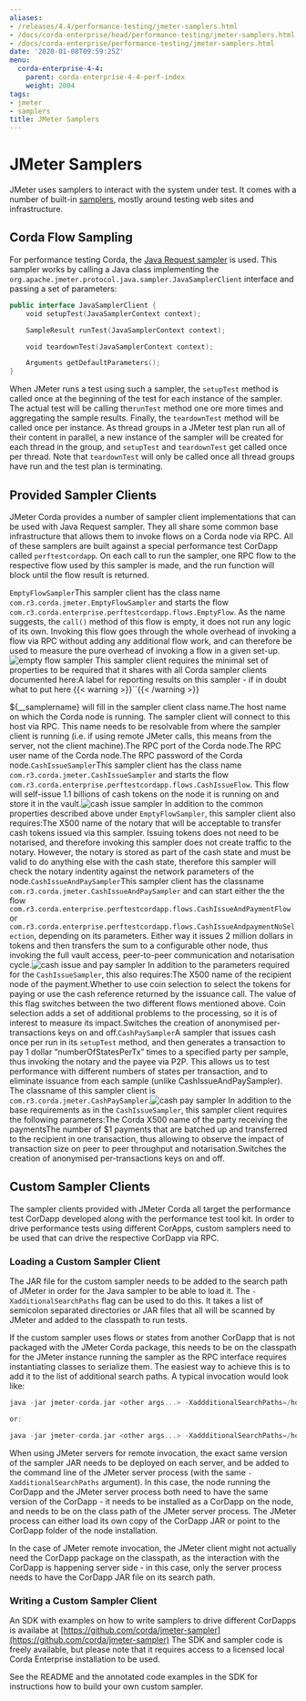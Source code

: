 ```yaml
---
aliases:
- /releases/4.4/performance-testing/jmeter-samplers.html
- /docs/corda-enterprise/head/performance-testing/jmeter-samplers.html
- /docs/corda-enterprise/performance-testing/jmeter-samplers.html
date: '2020-01-08T09:59:25Z'
menu:
  corda-enterprise-4-4:
    parent: corda-enterprise-4-4-perf-index
    weight: 2004
tags:
- jmeter
- samplers
title: JMeter Samplers
---
```



# JMeter Samplers

JMeter uses samplers to interact with the system under test. It comes with a number of built-in
[samplers](https://jmeter.apache.org/usermanual/component_reference.html#samplers),  mostly
around testing web sites and infrastructure.


## Corda Flow Sampling

For performance testing Corda, the [Java Request sampler](https://jmeter.apache.org/usermanual/component_reference.html#Java_Request) is used. This sampler works by calling
a Java class implementing the `org.apache.jmeter.protocol.java.sampler.JavaSamplerClient` interface and passing
a set of parameters:

```kotlin
public interface JavaSamplerClient {
    void setupTest(JavaSamplerContext context);

    SampleResult runTest(JavaSamplerContext context);

    void teardownTest(JavaSamplerContext context);

    Arguments getDefaultParameters();
}
```

When JMeter runs a test using such a sampler, the `setupTest` method is called once at the beginning of the test for
each instance of the sampler. The actual test will be calling the``runTest`` method one ore more times and aggregating
the sample results. Finally, the `teardownTest` method will be called once per instance. As thread groups in a JMeter
test plan run all of their content in parallel, a new instance of the sampler will be created for each thread in the
group, and `setupTest` and `teardownTest` get called once per thread. Note that `teardownTest` will only be called
once all thread groups have run and the test plan is terminating.


## Provided Sampler Clients

JMeter Corda provides a number of sampler client implementations that can be used with Java Request sampler. They all
share some common base infrastructure that allows them to invoke flows on a Corda node via RPC. All of these samplers
are built against a special performance test CorDapp called `perftestcordapp`. On each call to run the sampler, one
RPC flow to the respective flow used by this sampler is made, and the run function will block until the flow result is
returned.

`EmptyFlowSampler`This sampler client has the class name `com.r3.corda.jmeter.EmptyFlowSampler` and starts the flow
`com.r3.corda.enterprise.perftestcordapp.flows.EmptyFlow`. As the name suggests, the `call()` method of this flow
is empty, it does not run any logic of its own. Invoking this flow goes through the whole overhead of invoking a flow
via RPC without adding any additional flow work, and can therefore be used to measure the pure overhead of invoking
a flow in a given set-up.![empty flow sampler](../resources/empty-flow-sampler.png "empty flow sampler")
This sampler client requires the minimal set of properties to be required that it shares with all Corda sampler
clients documented here:A label for reporting results on this sampler - if in doubt what to put here
{{< warning >}}``{{< /warning >}}

${__samplername} will fill in the
sampler client class name.The host name on which the Corda node is running. The sampler client will connect to this host via RPC. This name needs
to be resolvable from where the sampler client is running (i.e. if using remote JMeter calls, this means from the
server, not the client machine).The RPC port of the Corda node.The RPC user name of the Corda node.The RPC password of the Corda node.`CashIssueSampler`This sampler client has the class name `com.r3.corda.jmeter.CashIssueSampler` and starts the flow
`com.r3.corda.enterprise.perftestcordapp.flows.CashIssueFlow`. This flow will self-issue 1.1 billions
of cash tokens on the node it is running on and store it in the vault.![cash issue sampler](../resources/cash-issue-sampler.png "cash issue sampler")
In addition to the common properties described above under `EmptyFlowSampler`, this sampler client also requires:The X500 name of the notary that will be acceptable to transfer cash tokens issued via this sampler. Issuing tokens
does not need to be notarised, and therefore invoking this sampler does not create traffic to the notary. However,
the notary is stored as part of the cash state and must be valid to do anything else with the cash state, therefore
this sampler will check the notary indentity against the network parameters of the node.`CashIssueAndPaySampler`This sampler client has the classname `com.r3.corda.jmeter.CashIssueAndPaySampler` and can start either the
the flow `com.r3.corda.enterprise.perftestcordapp.flows.CashIssueAndPaymentFlow` or
`com.r3.corda.enterprise.perftestcordapp.flows.CashIssueAndpaymentNoSelection`, depending on its parameters.
Either way it issues 2 million dollars in tokens and then transfers the sum to a configurable other node, thus
invoking the full vault access, peer-to-peer communication and notarisation cycle.![cash issue and pay sampler](../resources/cash-issue-and-pay-sampler.png "cash issue and pay sampler")
In addition to the parameters required for the `CashIssueSampler`, this also requires:The X500 name of the recipient node of the payment.Whether to use coin selection to select the tokens for paying or use the cash reference returned by the issuance
call. The value of this flag switches between the two different flows mentioned above. Coin selection adds a set
of additional problems to the processing, so it is of interest to measure its impact.Switches the creation of anonymised per-transactions keys on and off.`CashPaySampler`A sampler that issues cash once per run in its `setupTest` method, and then generates a transaction to pay 1 dollar “numberOfStatesPerTx” times
to a specified party per sample, thus invoking the notary and the payee via P2P.
This allows us to test performance with different numbers of states per transaction, and to eliminate issuance from
each sample (unlike CashIssueAndPaySampler).
The classname of this sampler client is `com.r3.corda.jmeter.CashPaySampler`.![cash pay sampler](../resources/cash-pay-sampler.png "cash pay sampler")
In addition to the base requirements as in the `CashIssueSampler`, this sampler client requires the following
parameters:The Corda X500 name of the party receiving the paymentsThe number of $1 payments that are batched up and transferred to the recipient in one transaction, thus allowing
to observe the impact of transaction size on peer to peer throughput and notarisation.Switches the creation of anonymised per-transactions keys on and off.
## Custom Sampler Clients

The sampler clients provided with JMeter Corda all target the performance test CorDapp developed along with the
performance test tool kit. In order to drive performance tests using different CorApps, custom samplers need to be
used that can drive the respective CorDapp via RPC.


### Loading a Custom Sampler Client

The JAR file for the custom sampler needs to be added to the search path of JMeter in order for the Java sampler to
be able to load it. The `-XadditionalSearchPaths` flag can be used to do this. It takes a list of semicolon separated
directories or JAR files that all will be scanned by JMeter and added to the classpath to run tests.

If the custom sampler uses flows or states from another CorDapp that is not packaged with the
JMeter Corda package, this needs to be on the classpath for the JMeter instance running the sampler as the RPC interface
requires instantiating classes to serialize them. The easiest way to achieve this is to add it to the list of additional
search paths. A typical invocation would look like:

```kotlin
java -jar jmeter-corda.jar <other args...> -XaddditionalSearchPaths=/home/<user>/mySampler.jar;/home/<user>/myCorDapp.jar

or:

java -jar jmeter-corda.jar <other args...> -XaddditionalSearchPaths=/home/<user>/mySampler.jar;<node installation dir>/cordapps/myCordapp.jar
```

When using JMeter servers for remote invocation, the exact same version of the sampler JAR needs to be deployed on each
server, and be added to the command line of the JMeter server process (with the same `-XadditionalSearchPaths` argument).
In this case, the node running the CorDapp and the JMeter server process both need to have the same version of the CorDapp - it needs to be
installed as a CorDapp on the node, and needs to be on the class path of the JMeter server process. The JMeter process can either load its own
copy of the CorDapp JAR or point to the CorDapp folder of the node installation.

In the case of JMeter remote invocation, the JMeter client might not actually  need the CorDapp package on the classpath,
as the interaction with the CorDapp is happening server side - in this case, only the server process needs to have the CorDapp JAR
file on its search path.


### Writing a Custom Sampler Client

An SDK with examples on how to write samplers to drive different CorDapps is availabe at [https://github.com/corda/jmeter-sampler](https://github.com/corda/jmeter-sampler)
The SDK and sampler code is freely available, but please note that it requires access to a licensed local Corda Enterprise installation
to be used.

See the README and the annotated code examples in the SDK for instructions how to build your own custom sampler.
